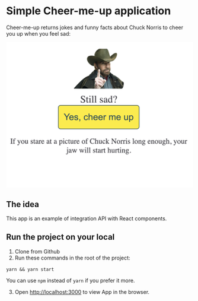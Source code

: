 # Simple Cheer-me-up application

Cheer-me-up returns jokes and funny facts about Chuck Norris to cheer you up when you feel sad:

![](public/Chuck2.png)

## The idea

This app is an example of integration API with React components.

## Run the project on your local

1. Clone from Github
2. Run these commands in the root of the project:

```
yarn && yarn start
```

You can use `npm` instead of `yarn` if you prefer it more.

3. Open [http://localhost:3000](http://localhost:3000) to view App in the browser.
